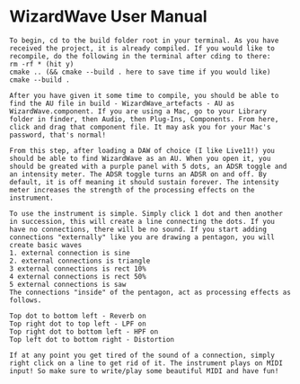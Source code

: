 # WizardWave User Manual

    To begin, cd to the build folder root in your terminal. As you have received the project, it is already compiled. If you would like to recompile, do the following in the terminal after cding to there:
    rm -rf * (hit y)
    cmake .. (&& cmake --build . here to save time if you would like)
    cmake --build .

    After you have given it some time to compile, you should be able to find the AU file in build - WizardWave_artefacts - AU as WizardWave.component. If you are using a Mac, go to your Library folder in finder, then Audio, then Plug-Ins, Components. From here, click and drag that component file. It may ask you for your Mac's password, that's normal!
    
    From this step, after loading a DAW of choice (I like Live11!) you should be able to find WizardWave as an AU. When you open it, you should be greated with a purple panel with 5 dots, an ADSR toggle and an intensity meter. The ADSR toggle turns an ADSR on and off. By default, it is off meaning it should sustain forever. The intensity meter increases the strength of the processing effects on the instrument.
    
    To use the instrument is simple. Simply click 1 dot and then another in succession, this will create a line connecting the dots. If you have no connections, there will be no sound. If you start adding connections "externally" like you are drawing a pentagon, you will create basic waves
    1. external connection is sine
    2. external connections is triangle
    3 external connections is rect 10%
    4 external connections is rect 50%
    5 external connections is saw
    The connections "inside" of the pentagon, act as processing effects as follows.
    
    Top dot to bottom left - Reverb on
    Top right dot to top left - LPF on
    Top right dot to bottom left - HPF on
    Top left dot to bottom right - Distortion
    
    If at any point you get tired of the sound of a connection, simply right click on a line to get rid of it. The instrument plays on MIDI input! So make sure to write/play some beautiful MIDI and have fun!
